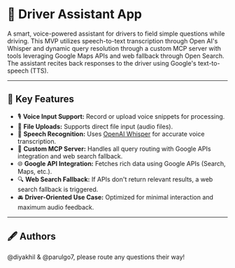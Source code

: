 # 🚗 Driver Assistant App

A smart, voice-powered assistant for drivers to field simple questions while driving. This MVP utilizes speech-to-text transcription through Open AI's Whisper 
and dynamic query resolution through a custom MCP server with tools leveraging Google Maps APIs and web fallback through Open Search. The assistant recites back 
responses to the driver using Google's text-to-speech (TTS). 

---

## 🧠 Key Features

- 🎙️ **Voice Input Support:** Record or upload voice snippets for processing.
- 📂 **File Uploads:** Supports direct file input (audio files).
- 🧾 **Speech Recognition:** Uses [OpenAI Whisper](https://github.com/openai/whisper) for accurate voice transcription.
- 🧠 **Custom MCP Server:** Handles all query routing with Google APIs integration and web search fallback.
- 🌐 **Google API Integration:** Fetches rich data using Google APIs (Search, Maps, etc.).
- 🔍 **Web Search Fallback:** If APIs don't return relevant results, a web search fallback is triggered.
- 🚘 **Driver-Oriented Use Case:** Optimized for minimal interaction and maximum audio feedback.

---

## 🖋️ Authors

@diyakhil & @parulgo7, please route any questions their way! 


